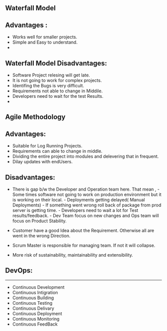 ## Waterfall Model 

Advantages :
-----------------------------

-   Works well for smaller projects.
-   Simple and Easy to understand.
-   

Waterfall Model Disadvantages:
-----------------------------

-   Software Project relesing will get late.
-   It is not going to work for complex projects.
-   Identifing the Bugs is very difficult.
-   Requirements not able to change in Middile.
-   Developers need to wait for the test Results.
-   


## Agile Methodology

Advantages:
-----------

-   Suitable for Log Running Projects.
-   Requirements can able to change in middle.
-   Dividing the entire project into modules and delevering that in frequent.
-   Dilay updates with endUsers.

Disadvantages:
--------------

-   There is gap b/w the Developer and Operation team here.
      That mean , -  Some times software not going to work on production environment but it is working on their local.
                  -  Deployments getting delayed( Manual Deployments)
                  -  If something went wrong roll back of package from prod server is getting time.
                  -  Developers need to wait a lot for Test results/feedback.
                  -  Dev Team focus on new changes and Ops team will focus on Product Stability.
                  
-   Customer have a good Idea about the Requirement. Otherwise all are went in the wrong Direction.
-   Scrum Master is responsible for managing team. If not it will collapse. 
-   More risk of sustainability, maintainability and extensibility.


## DevOps:
-----------------

- Continuous Development
- Continuous Intigration
- Continuous Building
- Continuous Testing
- Continuous Delivary
- Continuous Deployment
- Continuous Monitoring
- Continuous FeedBack
